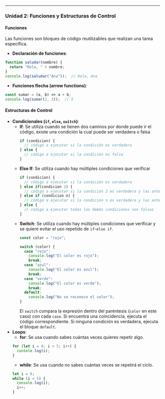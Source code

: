 ---

### **Unidad 2: Funciones y Estructuras de Control**

#### **Funciones**
Las funciones son bloques de código reutilizables que realizan una tarea específica.
- **Declaración de funciones**:
```javascript
function saludar(nombre) {
  return "Hola, " + nombre;
}
console.log(saludar("Ana"));  // Hola, Ana
```
- **Funciones flecha (arrow functions)**:
```javascript
const sumar = (a, b) => a + b;
console.log(sumar(2, 3));  // 5
```

#### **Estructuras de Control**
- **Condicionales (`if`, `else`, `switch`)**:
  - **If**: Se utiliza cuando se tienen dos caminos por donde puede ir el código, existe una condición la cual puede ser verdadera o falsa
    ```javascript
    if (condicion) {
      // código a ejecutar si la condición es verdadera
    } else {
      // código a ejecutar si la condición es falsa
    }
    ```
  - **Else If**: Se utiliza cuando hay múltiples condiciones que verificar 
    ```javascript
    if (condicion) {
      // código a ejecutar si la condición es verdadera
    } else if(condicion 2) {
      // código a ejecutar si la condición 2 es verdadera y las anteriores falsas
    } else if (condicion n) {
      // código a ejecutar si la condición n es verdadera y las anteriores falsas
    } else {
      // código a ejecutar todas las demás condiciones son falsas
    }
    ```
  - **Switch**: Se utiliza cuando hay múltiples condiciones que verificar y se quiere evitar el uso repetido de `if`-`else if`.
      ```javascript
      const color = "rojo";
    
      switch (color) {
        case "rojo":
          console.log("El color es rojo");
          break;
        case "azul":
          console.log("El color es azul");
          break;
        case "verde":
          console.log("El color es verde");
          break;
        default:
          console.log("No se reconoce el color");
      }
      ```
      El `switch` compara la expresión dentro del paréntesis (`color` en este caso) con cada `case`. Si encuentra una coincidencia, ejecuta el código correspondiente. Si ninguna condición es verdadera, ejecuta el bloque `default`.
- **Loops**:
  - **for**: Se usa cuando sabes cuántas veces quieres repetir algo.
  ```javascript
  for (let i = 0; i < 5; i++) {
    console.log(i);
  }
  ```
  - **while**: Se usa cuando no sabes cuántas veces se repetirá el ciclo.
  ```javascript
  let i = 0;
  while (i < 5) {
    console.log(i);
    i++;
  }
  ```
